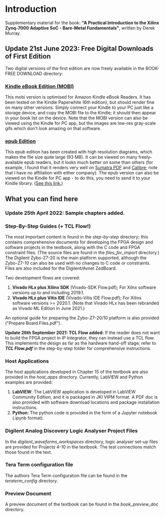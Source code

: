 # Introduction
Supplementary material for the book: **"A Practical Introduction to the Xilinx Zynq-7000 Adaptive SoC - Bare-Metal Fundamentals"**, written by Derek Murray.

## Update 21st June 2023: Free Digital Downloads of First Edition
Two digital versions of the first edition are now freely available in the BOOK-FREE DOWNLOAD directory:

### [Kindle eBook Edition (MOBI)](https://github.com/der-mur/book1-zynq-intro/tree/master/BOOK-FREE%20DOWNLOAD/kindle-ebook-reader-mobi)
This mobi version is optimised for Amazon Kindle eBook Readers. It has been tested on the Kindle Paperwhite (6th edition), but should render fine on many other versions. Simply connect your Kindle to your PC just like a storage device, and copy the MOBI file to the Kindle; it should then appear in your book list on the device. Note that the MOBI version can also be viewed using the Kindle for PC app, but the images are low-res gray-scale gifs which don't look amazing on that software.

### [epub Edition](https://github.com/der-mur/book1-zynq-intro/tree/master/BOOK-FREE%20DOWNLOAD/epub)
This epub edition has been created with high resolution diagrams, which makes the file size quite large (93 MB). It can be viewed on many freely-available epub readers, but it looks much better on some than others (for example, I found that it renders very well on [Sumatra PDF](https://www.sumatrapdfreader.org/free-pdf-reader) and [Calibre](https://calibre-ebook.com/); note that I have no affiliation with either company). The epub version can also be viewed on the Kindle for PC app - to do this, you need to send it to your Kindle library. ([See this link.](https://www.amazon.com/sendtokindle))



## What you can find here
### Update 25th April 2022: Sample chapters added.

### Step-By-Step Guides (+ TCL Flow!)
The most important content is found in the *step-by-step* directory; this contains comprehensive documents for developing the FPGA design and software projects in the textbook, along with the C code and FPGA constraint files. (The source files are found in the *files_for_import* directory.) The Digilent Zybo-Z7-20 is the main platform supported, although the Zybo-Z7-10 can also be used with no changes to C code or constraints. Files are also included for the Digilent/Avnet ZedBoard.

Two development flows are covered: 
1. **Vivado HLx plus Xilinx SDK** (Vivado-SDK Flow.pdf); For Xilnx software versions up to and including 2019.1.
1. **Vivado HLx plus Vitis IDE** (Vivado-Vitis IDE Flow.pdf); For Xilinx software versions >= 2020.1. (Note that Vivado HLx has been rebranded as Vivado ML Edition in June 2021.)

An optional guide for preparing the Zybo-Z7-20/10 platform is also provided ("Prepare Board Files.pdf").

**Update 26th September 2021: TCL Flow added:**
If the reader does not want to build the FPGA project in IP Integrator, they can instead use a TCL flow. This implements the design as far as the hardware hand-off stage; refer to ***TCL Flow.pdf*** in the step-by-step folder for comprehensive instructions.

### Host Applications
The host applications developed in Chapter 15 of the textbook are also provided in the *host_apps* directory. Currently, LabVIEW and Python examples are provided:
1. **LabVIEW**: The LabVIEW application is developed in LabVIEW Community Edition, and it is packaged in JKI VIPM format. A PDF doc is also provided with software download locations and package installation instructions.
2. **Python**: The python code is provided in the form of a Jupyter notebook (.ipynb format).

### Digilent Analog Discovery Logic Analyser Project Files
In the *digilent_waveforms_workspaces* directory, logic analyser set-up files are provided for Projects 4-10 in the textbook. The test connections match those found in the text.

### Tera Term configuration file
The authors Tera Term configuration file can be found in the *teraterm_config* directory.

### Preview Document
A preview document of the textbook can be found in the *book_preview_doc* directory.




